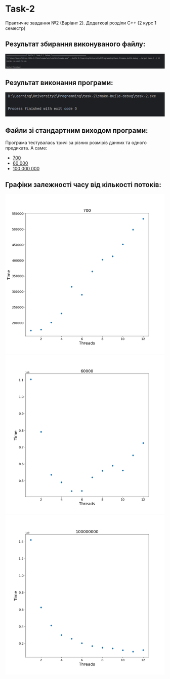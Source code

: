 <h1>Task-2</h1>
<p>Практичне завдання №2 (Варіант 2). Додаткові розділи C++ (2 курс 1 семестр)</p>

<h2>Результат збирання виконуваного файлу:</h2>
<img src="https://github.com/umunevich/task-2/blob/master/Results/Build.png"/>

<h2>Результат виконання програми:</h2>
<img src="https://github.com/umunevich/task-2/blob/master/Results/Execute.png"/>

<h2>Файли зі стандартним виходом програми:</h2>
<p>Програма тестувалась тричі за різних розмірів данних та одного предиката. А саме:</p>
<ul>
  <a href = "https://github.com/umunevich/task-2/tree/master/Results/Test1"><li>700</li></a>
  <a href = "https://github.com/umunevich/task-2/tree/master/Results/Test2"><li>60 000</li></a>
  <a href = "https://github.com/umunevich/task-2/tree/master/Results/Test3"><li>100 000 000</li></a>
</ul>

<h2>Графіки залежності часу від кількості потоків:</h2>
<img src="https://github.com/umunevich/task-2/blob/master/Results/Test1/700.png"/>
<img src="https://github.com/umunevich/task-2/blob/master/Results/Test2/60000.png"/>
<img src="https://github.com/umunevich/task-2/blob/master/Results/Test3/100000000.png"/>
